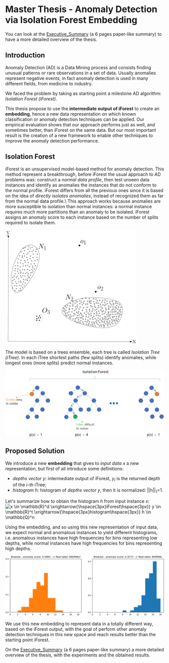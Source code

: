 # Master Thesis - Anomaly Detection via Isolation Forest Embedding

You can look at the [Executive_Summary](https://github.com/manuelsalamino/Master-Thesis/blob/main/Executive_Summary.pdf) (a 6 pages paper-like summary) to have a more detailed overview of the thesis.

## Introduction
Anomaly Detection (AD) is a Data Mining process and consists finding unusual patterns or rare observations in a set of data. Usually anomalies represent negative events, in fact anomaly detection is used in many different fields, from medicine to industry.

We faced the problem by taking as starting point a milestone AD algorithm: _Isolation Forest (iForest)_.

This thesis propose to use the **intermediate output of iForest** to create an **embedding**, hence a new data representation on which known classification or anomaly detection techniques can be applied. Our empirical evaluation shows that our approach performs just as well, and sometimes better, than iForest on the same data. But our most important result is the creation of a new framework to enable other techniques to improve the anomaly detection performance.


## Isolation Forest

iForest is an unsupervised model-based method for anomaly detection. This method represent a breakthrough, before iForest the usual approach to AD problems was: construct a _normal data profile_, then test unseen data instances and identify as anomalies the instances that do not conform to the normal profile. iForest differs from all the previous ones since it is based on the idea of _directly isolates anomalies_, instead of recognized them as far from the normal data profile.\\
This approach works because anomalies are more susceptible to isolation than normal instances: a normal instance requires much more partitions than an anomaly to be isolated. iForest assigns an anomaly score to each instance based on the number of splits required to isolate them.

![anomaly](Images/anomaly.png)

The model is based on a trees ensemble, each tree is called _Isolation Tree (iTree)_. In each iTree shortest paths (few splits) identify anomalies, while longest ones (more splits) predict normal instances.

![iforest_label](Images/iforest_label.png)


## Proposed Solution

We introduce a new **embedding** that gives to _input data x_ a new representation, but first of all introduce some definitions:
 - _depths vector y_: intermediate output of iForest, _y<sub>i</sub>_ is the returned depth of the _i-th_ iTree;
 - _histogram h_: histogram of _depths vector y_, then it is normalized: ||h||<sub>1</sub>=1.

Let's summarize how to obtain the histogram _h_ from input instance _x_:
<img src="https://latex.codecogs.com/svg.image?x&space;\in&space;\mathbb{R}^d&space;\xrightarrow{\hspace{3px}iForest\hspace{3px}}&space;y&space;\in&space;\mathbb{R}^t&space;\xrightarrow{\hspace{3px}histogram\hspace{3px}}&space;h&space;\in&space;\mathbb{Q}^n" title="x \in \mathbb{R}^d \xrightarrow{\hspace{3px}iForest\hspace{3px}} y \in \mathbb{R}^t \xrightarrow{\hspace{3px}histogram\hspace{3px}} h \in \mathbb{Q}^n" />

Using the embedding, and so using this new representation of input data, we expect normal and anomalous instances to yield different histograms, i.e. anomalous instances have high frequencies for bins representing low depths, while normal instances have high frequencies for bins representing high depths.

![histogram](Images/histogram.png)

We use this new embedding to represent data in a totally different way, based on the iForest output, with the goal of perform other anomaly detection techniques in this new space and reach results better than the starting point iForest.

On the [Executive_Summary](https://github.com/manuelsalamino/Master-Thesis/blob/main/Executive_Summary.pdf) (a 6 pages paper-like summary) a more detailed overview of the thesis, with the experiments and the obtained results.
